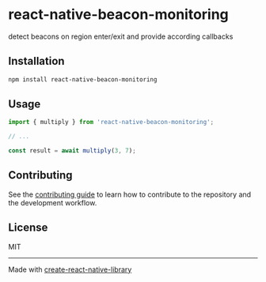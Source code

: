 # react-native-beacon-monitoring

detect beacons on region enter/exit and provide according callbacks

## Installation

```sh
npm install react-native-beacon-monitoring
```

## Usage


```js
import { multiply } from 'react-native-beacon-monitoring';

// ...

const result = await multiply(3, 7);
```


## Contributing

See the [contributing guide](CONTRIBUTING.md) to learn how to contribute to the repository and the development workflow.

## License

MIT

---

Made with [create-react-native-library](https://github.com/callstack/react-native-builder-bob)

